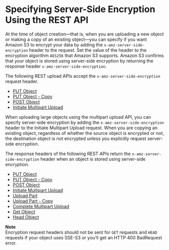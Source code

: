 # Specifying Server\-Side Encryption Using the REST API<a name="SSEUsingRESTAPI"></a>

At the time of object creation—that is, when you are uploading a new object or making a copy of an existing object—you can specify if you want Amazon S3 to encrypt your data by adding the `x-amz-server-side-encryption` header to the request\. Set the value of the header to the encryption algorithm `AES256` that Amazon S3 supports\. Amazon S3 confirms that your object is stored using server\-side encryption by returning the response header `x-amz-server-side-encryption`\. 

The following REST upload APIs accept the `x-amz-server-side-encryption` request header\.
+ [PUT Object](http://docs.aws.amazon.com/AmazonS3/latest/API/RESTObjectPUT.html)
+ [PUT Object \- Copy](http://docs.aws.amazon.com/AmazonS3/latest/API/RESTObjectCOPY.html)
+ [POST Object](http://docs.aws.amazon.com/AmazonS3/latest/API/RESTObjectPOST.html)
+ [Initiate Multipart Upload](http://docs.aws.amazon.com/AmazonS3/latest/API/mpUploadInitiate.html)

When uploading large objects using the multipart upload API, you can specify server\-side encryption by adding the `x-amz-server-side-encryption` header to the Initiate Multipart Upload request\. When you are copying an existing object, regardless of whether the source object is encrypted or not, the destination object is not encrypted unless you explicitly request server\-side encryption\.

The response headers of the following REST APIs return the `x-amz-server-side-encryption` header when an object is stored using server\-side encryption\. 
+ [PUT Object](http://docs.aws.amazon.com/AmazonS3/latest/API/RESTObjectPUT.html)
+ [PUT Object \- Copy](http://docs.aws.amazon.com/AmazonS3/latest/API/RESTObjectCOPY.html)
+ [POST Object](http://docs.aws.amazon.com/AmazonS3/latest/API/RESTObjectPOST.html)
+ [Initiate Multipart Upload](http://docs.aws.amazon.com/AmazonS3/latest/API/mpUploadInitiate.html)
+ [Upload Part](http://docs.aws.amazon.com/AmazonS3/latest/API/mpUploadUploadPart.html)
+ [Upload Part \- Copy](http://docs.aws.amazon.com/AmazonS3/latest/API/mpUploadUploadPartCopy.html)
+ [Complete Multipart Upload](http://docs.aws.amazon.com/AmazonS3/latest/API/mpUploadComplete.html)
+ [Get Object](http://docs.aws.amazon.com/AmazonS3/latest/API/RESTObjectGET.html)
+ [Head Object](http://docs.aws.amazon.com/AmazonS3/latest/API/RESTObjectHEAD.html)

**Note**  
Encryption request headers should not be sent for `GET` requests and `HEAD` requests if your object uses SSE\-S3 or you’ll get an HTTP 400 BadRequest error\.